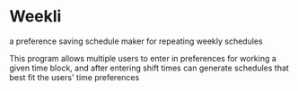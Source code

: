# Weekli
a preference saving schedule maker for repeating weekly schedules

This program allows multiple users to enter in preferences for working a given time block, and after entering shift times can generate schedules that best fit the users' time preferences
